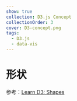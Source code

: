 ```yaml
---
show: true
collection: D3.js Concept
collectionOrder: 3
cover: D3-concept.png
tags:
  - D3.js
  - data-vis
---
```


# 形状
参考：[Learn D3: Shapes](https://observablehq.com/@d3/learn-d3-shapes?collection=@d3/learn-d3)

